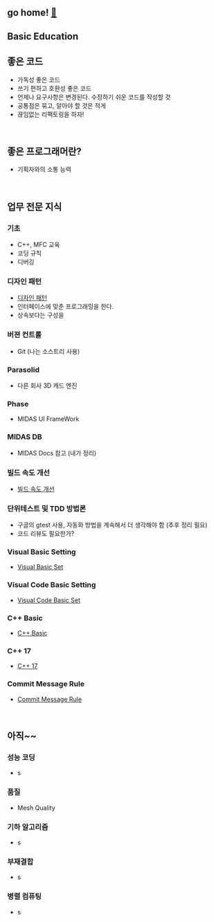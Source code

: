
## go home! [:house_with_garden:](https://github.com/wnsgml972/midas_log)

## Basic Education

## 좋은 코드

 * 가독성 좋은 코드
 * 쓰기 편하고 호환성 좋은 코드
 * 언제나 요구사항은 변경된다. 수정하기 쉬운 코드를 작성할 것
 * 공통점은 묶고, 알아야 할 것은 적게
 * 끊임없는 리팩토링을 하자!

<br/>

## 좋은 프로그래머란?

 * 기획자와의 소통 능력


<br/>

## 업무 전문 지식

### 기초
 * C++, MFC 교육
 * 코딩 규칙
 * 디버깅

### 디자인 패턴
 * [디자인 패턴](./DesignPattern.md)
 * 인터페이스에 맞춘 프로그래밍을 한다.
 * 상속보다는 구성을

### 버젼 컨트롤
 * Git (나는 소스트리 사용)

### Parasolid
 * 다른 회사 3D 캐드 엔진

### Phase
 * MIDAS UI FrameWork

### MIDAS DB
 * MIDAS Docs 참고 (내가 정리)

### 빌드 속도 개선
 * [빌드 속도 개선](./Build.md)

### 단위테스트 및 TDD 방법론
 * 구글의 gtest 사용, 자동화 방법을 계속해서 더 생각해야 함 (추후 정리 필요)
 * 코드 리뷰도 필요한가?

### Visual Basic Setting

* [Visual Basic Set](./VisualBasicSet.md)

### Visual Code Basic Setting

* [Visual Code Basic Set](./VisualCodeBasicSet.md)

### C++ Basic

* [C++ Basic](./CppBasic.md)

### C++ 17

* [C++ 17](./cpp17.md)

### Commit Message Rule

* [Commit Message Rule](./commit.md)

<br/>

## 아직~~

### 성능 코딩
 * s

### 품질
  * Mesh Quality

### 기하 알고리즘
 * s

### 부재결합
 * s

### 병렬 컴퓨팅
 * s
